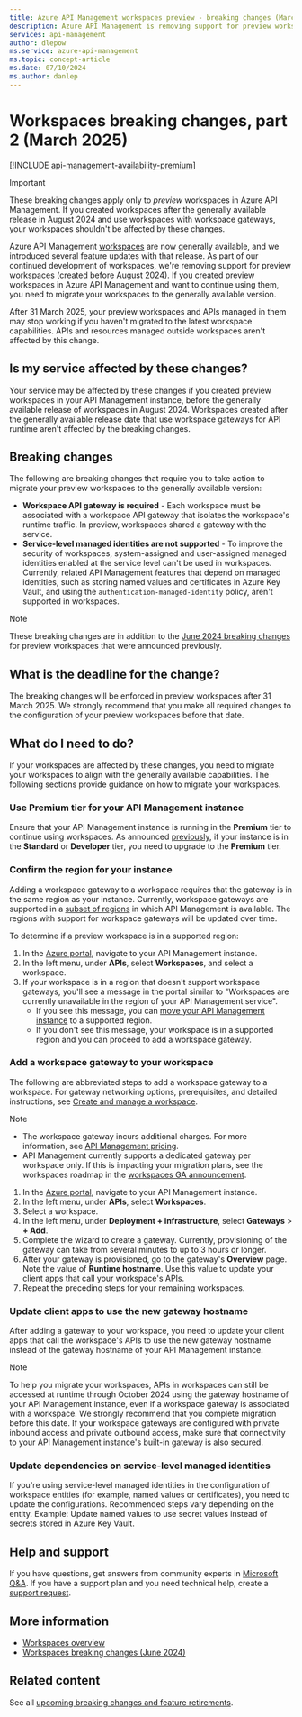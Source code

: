 ```yaml
---
title: Azure API Management workspaces preview - breaking changes (March 2025)
description: Azure API Management is removing support for preview workspaces. If your service uses preview workspaces, migrate your workspaces to the generally available version.
services: api-management 
author: dlepow
ms.service: azure-api-management
ms.topic: concept-article
ms.date: 07/10/2024
ms.author: danlep
---
```


# Workspaces breaking changes, part 2 (March 2025)

[!INCLUDE [api-management-availability-premium](../../../includes/api-management-availability-premium.md)]

> [!IMPORTANT]
> These breaking changes apply only to *preview* workspaces in Azure API Management. If you created workspaces after the generally available release in August 2024 and use workspaces with workspace gateways, your workspaces shouldn't be affected by these changes.
> 

Azure API Management [workspaces](../workspaces-overview.md) are now generally available, and we introduced several feature updates with that release. As part of our continued development of workspaces, we're removing support for preview workspaces (created before August 2024). If you created preview workspaces in Azure API Management and want to continue using them, you need to migrate your workspaces to the generally available version. 

After 31 March 2025, your preview workspaces and APIs managed in them may stop working if you haven't migrated to the latest workspace capabilities. APIs and resources managed outside workspaces aren't affected by this change.

## Is my service affected by these changes?

Your service may be affected by these changes if you created preview workspaces in your API Management instance, before the generally available release of workspaces in August 2024. Workspaces created after the generally available release date that use workspace gateways for API runtime aren't affected by the breaking changes.

## Breaking changes

The following are breaking changes that require you to take action to migrate your preview workspaces to the generally available version:

* **Workspace API gateway is required** -  Each workspace must be associated with a workspace API gateway that isolates the workspace's runtime traffic. In preview, workspaces shared a gateway with the service.
* **Service-level managed identities are not supported** - To improve the security of workspaces, system-assigned and user-assigned managed identities enabled at the service level can't be used in workspaces. Currently, related API Management features that depend on managed identities, such as storing named values and certificates in Azure Key Vault, and using the `authentication-managed-identity` policy, aren't supported in workspaces.

> [!NOTE]
> These breaking changes are in addition to the [June 2024 breaking changes](workspaces-breaking-changes-june-2024.md) for preview workspaces that were announced previously.

## What is the deadline for the change?

The breaking changes will be enforced in preview workspaces after 31 March 2025. We strongly recommend that you make all required changes to the configuration of your preview workspaces before that date.

## What do I need to do?

If your workspaces are affected by these changes, you need to migrate your workspaces to align with the generally available capabilities. The following sections provide guidance on how to migrate your workspaces.

### Use Premium tier for your API Management instance

Ensure that your API Management instance is running in the **Premium** tier to continue using workspaces. As announced [previously](workspaces-breaking-changes-june-2024.md), if your instance is in the **Standard** or **Developer** tier, you need to upgrade to the **Premium** tier.

### Confirm the region for your instance

Adding a workspace gateway to a workspace requires that the gateway is in the same region as your instance. Currently, workspace gateways are supported in a [subset of regions](../workspaces-overview.md#workspace-gateway) in which API Management is available. The regions with support for workspace gateways will be updated over time.

To determine if a preview workspace is in a supported region:

1. In the [Azure portal](https://portal.azure.com), navigate to your API Management instance.
1. In the left menu, under **APIs**, select **Workspaces**, and select a workspace.
1. If your workspace is in a region that doesn't support workspace gateways, you'll see a message in the portal similar to "Workspaces are currently unavailable in the region of your API Management service". 
    * If you see this message, you can [move your API Management instance](../api-management-howto-migrate.md) to a supported region.
    * If you don't see this message, your workspace is in a supported region and you can proceed to add a workspace gateway.

### Add a workspace gateway to your workspace

The following are abbreviated steps to add a workspace gateway to a workspace. For gateway networking options, prerequisites, and detailed instructions, see [Create and manage a workspace](../how-to-create-workspace.md).

> [!NOTE]
> * The workspace gateway incurs additional charges. For more information, see [API Management pricing](https://aka.ms/apimpricing).
> * API Management currently supports a dedicated gateway per workspace only. If this is impacting your migration plans, see the workspaces roadmap in the [workspaces GA announcement](https://aka.ms/apim/workspaces/ga-announcement).

1. In the [Azure portal](https://portal.azure.com), navigate to your API Management instance.
1. In the left menu, under **APIs**, select **Workspaces**.
1. Select a workspace.
1. In the left menu, under **Deployment + infrastructure**, select **Gateways** > **+ Add**.
1. Complete the wizard to create a gateway. Currently, provisioning of the gateway can take from several minutes to up to 3 hours or longer.
1. After your gateway is provisioned, go to the gateway's **Overview** page. Note the value of **Runtime hostname**. Use this value to update your client apps that call your workspace's APIs.
1. Repeat the preceding steps for your remaining workspaces.

### Update client apps to use the new gateway hostname

After adding a gateway to your workspace, you need to update your client apps that call the workspace's APIs to use the new gateway hostname instead of the gateway hostname of your API Management instance. 

> [!NOTE]
> To help you migrate your workspaces, APIs in workspaces can still be accessed at runtime through October 2024 using the gateway hostname of your API Management instance, even if a workspace gateway is associated with a workspace. We strongly recommend that you complete migration before this date. If your workspace gateways are configured with private inbound access and private outbound access, make sure that connectivity to your API Management instance's built-in gateway is also secured.

### Update dependencies on service-level managed identities

If you're using service-level managed identities in the configuration of workspace entities (for example, named values or certificates), you need to update the configurations. Recommended steps vary depending on the entity. Example: Update named values to use secret values instead of secrets stored in Azure Key Vault.

## Help and support

If you have questions, get answers from community experts in [Microsoft Q&A](https://aka.ms/apim/azureqa/change/captcha-2022). If you have a support plan and you need technical help, create a [support request](https://portal.azure.com/#view/Microsoft_Azure_Support/HelpAndSupportBlade/~/overview).

## More information

* [Workspaces overview](../workspaces-overview.md)
* [Workspaces breaking changes (June 2024)](workspaces-breaking-changes-june-2024.md)

## Related content

See all [upcoming breaking changes and feature retirements](overview.md).
